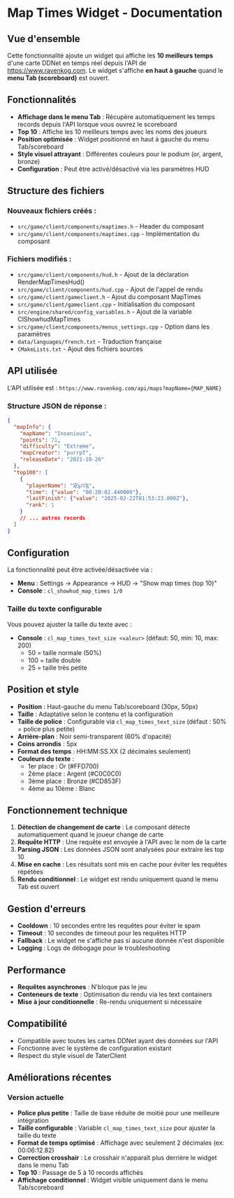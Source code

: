 # Map Times Widget - Documentation

## Vue d'ensemble

Cette fonctionnalité ajoute un widget qui affiche les **10 meilleurs temps** d'une carte DDNet en temps réel depuis l'API de https://www.ravenkog.com. Le widget s'affiche **en haut à gauche** quand le **menu Tab (scoreboard)** est ouvert.

## Fonctionnalités

- **Affichage dans le menu Tab** : Récupère automatiquement les temps records depuis l'API lorsque vous ouvrez le scoreboard
- **Top 10** : Affiche les 10 meilleurs temps avec les noms des joueurs
- **Position optimisée** : Widget positionné en haut à gauche du menu Tab/scoreboard
- **Style visuel attrayant** : Différentes couleurs pour le podium (or, argent, bronze)
- **Configuration** : Peut être activé/désactivé via les paramètres HUD

## Structure des fichiers

### Nouveaux fichiers créés :
- `src/game/client/components/maptimes.h` - Header du composant
- `src/game/client/components/maptimes.cpp` - Implémentation du composant

### Fichiers modifiés :
- `src/game/client/components/hud.h` - Ajout de la déclaration RenderMapTimesHud()
- `src/game/client/components/hud.cpp` - Ajout de l'appel de rendu
- `src/game/client/gameclient.h` - Ajout du composant MapTimes
- `src/game/client/gameclient.cpp` - Initialisation du composant
- `src/engine/shared/config_variables.h` - Ajout de la variable ClShowhudMapTimes
- `src/game/client/components/menus_settings.cpp` - Option dans les paramètres
- `data/languages/french.txt` - Traduction française
- `CMakeLists.txt` - Ajout des fichiers sources

## API utilisée

L'API utilisée est : `https://www.ravenkog.com/api/maps?mapName={MAP_NAME}`

### Structure JSON de réponse :
```json
{
  "mapInfo": {
    "mapName": "Insanious",
    "points": 71,
    "difficulty": "Extreme",
    "mapCreator": "purrpT",
    "releaseDate": "2021-10-26"
  },
  "top100": [
    {
      "playerName": "定℘Ƭ͢Ʀ",
      "time": {"value": "00:20:02.440000"},
      "lastFinish": {"value": "2025-02-22T01:53:23.000Z"},
      "rank": 1
    }
    // ... autres records
  ]
}
```

## Configuration

La fonctionnalité peut être activée/désactivée via :
- **Menu** : Settings → Appearance → HUD → "Show map times (top 10)"
- **Console** : `cl_showhud_map_times 1/0`

### Taille du texte configurable

Vous pouvez ajuster la taille du texte avec :
- **Console** : `cl_map_times_text_size <valeur>` (défaut: 50, min: 10, max: 200)
  - 50 = taille normale (50%)
  - 100 = taille double
  - 25 = taille très petite

## Position et style

- **Position** : Haut-gauche du menu Tab/scoreboard (30px, 50px)
- **Taille** : Adaptative selon le contenu et la configuration
- **Taille de police** : Configurable via `cl_map_times_text_size` (défaut : 50% = police plus petite)
- **Arrière-plan** : Noir semi-transparent (60% d'opacité)
- **Coins arrondis** : 5px
- **Format des temps** : HH:MM:SS.XX (2 décimales seulement)
- **Couleurs du texte** :
  - 1er place : Or (#FFD700)
  - 2ème place : Argent (#C0C0C0)
  - 3ème place : Bronze (#CD853F)
  - 4ème au 10ème : Blanc

## Fonctionnement technique

1. **Détection de changement de carte** : Le composant détecte automatiquement quand le joueur change de carte
2. **Requête HTTP** : Une requête est envoyée à l'API avec le nom de la carte
3. **Parsing JSON** : Les données JSON sont analysées pour extraire les top 10
4. **Mise en cache** : Les résultats sont mis en cache pour éviter les requêtes répétées
5. **Rendu conditionnel** : Le widget est rendu uniquement quand le menu Tab est ouvert

## Gestion d'erreurs

- **Cooldown** : 10 secondes entre les requêtes pour éviter le spam
- **Timeout** : 10 secondes de timeout pour les requêtes HTTP
- **Fallback** : Le widget ne s'affiche pas si aucune donnée n'est disponible
- **Logging** : Logs de débogage pour le troubleshooting

## Performance

- **Requêtes asynchrones** : N'bloque pas le jeu
- **Conteneurs de texte** : Optimisation du rendu via les text containers
- **Mise à jour conditionnelle** : Re-rendu uniquement si nécessaire

## Compatibilité

- Compatible avec toutes les cartes DDNet ayant des données sur l'API
- Fonctionne avec le système de configuration existant
- Respect du style visuel de TaterClient

## Améliorations récentes

### Version actuelle
- **Police plus petite** : Taille de base réduite de moitié pour une meilleure intégration
- **Taille configurable** : Variable `cl_map_times_text_size` pour ajuster la taille du texte
- **Format de temps optimisé** : Affichage avec seulement 2 décimales (ex: 00:06:12.82)
- **Correction crosshair** : Le crosshair n'apparaît plus derrière le widget dans le menu Tab
- **Top 10** : Passage de 5 à 10 records affichés
- **Affichage conditionnel** : Widget visible uniquement dans le menu Tab/scoreboard
